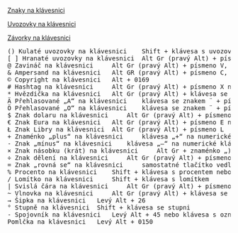 [Znaky na klávesnici](https://znakynaklavesnici.cz/)

[Uvozovky na klávesnici](https://cs.wikipedia.org/wiki/Uvozovky)

[Závorky na klávesnici](https://cs.wikipedia.org/wiki/Z%C3%A1vorky)

<pre>
() Kulaté uvozovky na klávesnici 	Shift + klávesa s uvozovkou
[ ] Hranaté uvozovky na klávesnici 	Alt Gr (pravý Alt) + písmeno F nebo písmeno G
@ Zavináč na klávesnici 	Alt Gr (pravý Alt) + písmeno V, nebo levý Alt + 64
& Ampersand na klávesnici 	Alt GR (pravý Alt) + písmeno C, nebo levý Alt + 38
© Copyright na klávesnici 	Alt + 0169
# Hashtag na klávesnici 	Alt Gr (pravý Alt) + písmeno X nebo levý Alt + 35
* Hvězdička na klávesnici 	Alt Gr (pravý Alt) + klávesa se spojovníkem nebo levý Alt + 42
Ä Přehlasované „A“ na klávesnici 	klávesa se znakem ¨ + písmeno A
Ö Přehlasované „O“ na klávesnici 	klávesa se znakem ¨ + písmeno O
$ Znak dolaru na klávesnici 	Alt Gr (pravý Alt) + písmeno Ů nebo levý Alt + 36
€ Znak Eura na klávesnici 	Alt Gr (pravý Alt) + písmeno E nebo levý Alt + 0128
Ł Znak Libry na klávesnici 	Alt Gr (pravý Alt) + písmeno L
+ Znaménko „plus“ na klávesnici 	klávesa „+“ na numerické klávesnici nebo levý Alt + 43
- Znak „mínus“ na klávesnici 	klávesa „–“ na numerické klávesnici nebo „nahradit“ spojovníkem
× Znak násobku (krát) na klávesnici 	Alt Gr + znaménko „)“, nebo levý Alt + 0215
÷ Znak dělení na klávesnici 	Alt Gr (pravý Alt) + písmeno Ú nebo levý Alt + 0247
= Znak „rovná se“ na klávesnici 	samostatné tlačítko vedle horní klávesy 0
% Procento na klávesnici 	Shift + klávesa s procentem nebo levý Alt + 37
/ Lomítko na klávesnici 	Shift + klávesa s lomítkem
| Svislá čára na klávesnici 	Alt Gr (pravý Alt) + písmeno W
~ Vlnovka na klávesnici 	Alt Gr (pravý Alt) + klávesa se znaménkem „+“ a 1
→ Šipka na klávesnici 	Levý Alt + 26
° Stupně na klávesnici 	Shift + klávesa se stupni
- Spojovník na klávesnici 	Levý Alt + 45 nebo klávesa s označením spojovníku (vedle Shift)
Pomlčka na klávesnici 	Levý Alt + 0150
</pre>
